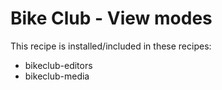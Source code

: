 # Bike Club - View modes

This recipe is installed/included in these recipes:
- bikeclub-editors
- bikeclub-media

